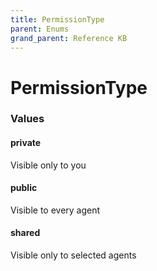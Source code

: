 ```yaml
---
title: PermissionType
parent: Enums
grand_parent: Reference KB
---
```


# PermissionType

<h3 id="values">Values</h3>

  <h4 id="private" class="name anchored">private</h4>

  <div class="description-wrapper">
   <p>Visible only to you</p>
  </div>

  <h4 id="public" class="name anchored">public</h4>

  <div class="description-wrapper">
   <p>Visible to every agent</p>
  </div>

  <h4 id="shared" class="name anchored">shared</h4>

  <div class="description-wrapper">
   <p>Visible only to selected agents</p>
  </div>

